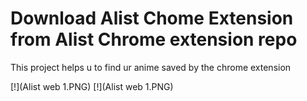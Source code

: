 # Download Alist Chome Extension from Alist Chrome extension repo

This project helps u to find ur anime saved by the chrome extension

 [!](Alist web 1.PNG) [!](Alist web 1.PNG)
